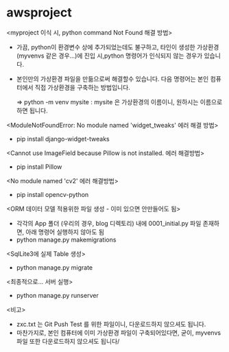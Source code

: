 # awsproject

<myproject 이식 시, python command Not Found 해결 방법>
- 가끔, python이 환경변수 상에 추가되었는데도 불구하고, 타인이 생성한 가상환경(myvenvs 같은 경우...)에 진입 시,python 명령어가 인식되지 않는 경우가 있습니다.
- 본인만의 가상환경 파일을 만듦으로써 해결할수 있습니다. 다음 명령어는 본인 컴퓨터에서 직접 가상환경을 구축하는 방법입니다. 
  
  => python -m venv mysite
    : mysite 은 가상환경의 이름이니, 원하시는 이름으로 하면 됩니다.   

<ModuleNotFoundError: No module named 'widget_tweaks' 에러 해결 방법>
- pip install django-widget-tweaks 

<Cannot use ImageField because Pillow is not installed. 에러 해결방법>
- pip install Pillow

<No module named 'cv2' 에러 해결방법>
- pip install opencv-python

<ORM 데이터 모델 적용위한 파일 생성 - 이미 있으면 안만들어도 됨>
- 각각의 App 폴더 (우리의 경우, blog 디렉토리) 내에 0001_initial.py 파일 존재하면, 아래 명령어 실행하지 않아도 됨
- python manage.py makemigrations

<SqlLite3에 실제 Table 생성>
- python manage.py migrate

<최종적으로... 서버 실행>
- python manage.py runserver 

<비고>
- zxc.txt 는 Git Push Test 를 위한 파일이니, 다운로드하지 않으셔도 됩니다.
- 마찬가지로, 본인 컴퓨터에 이미 가상환경 파일이 구축되어있다면, 굳이, myvenvs 파일 또한 다운로드하지 않으셔도 됩니다/ 
